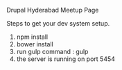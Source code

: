Drupal Hyderabad Meetup Page

Steps to get your dev system setup.

1. npm install
2. bower install
3. run gulp command : gulp
4. the server is running on port 5454
